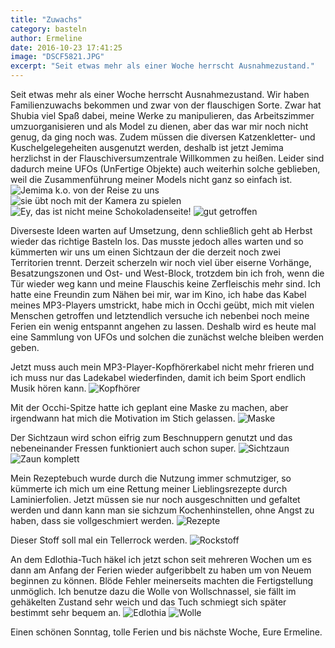 ```yaml
---
title: "Zuwachs"
category: basteln
author: Ermeline
date: 2016-10-23 17:41:25
image: "DSCF5821.JPG"
excerpt: "Seit etwas mehr als einer Woche herrscht Ausnahmezustand."
---
```


Seit etwas mehr als einer Woche herrscht Ausnahmezustand. Wir haben Familienzuwachs bekommen und zwar von der flauschigen Sorte. Zwar hat Shubia viel Spaß dabei, meine Werke zu manipulieren, das Arbeitszimmer umzuorganisieren und als Model zu dienen, aber das war mir noch nicht genug, da ging noch was. Zudem müssen die diversen Katzenkletter- und Kuschelgelegeheiten ausgenutzt werden, deshalb ist jetzt Jemima herzlichst in der Flauschiversumzentrale Willkommen zu heißen. Leider sind dadurch meine UFOs (UnFertige Objekte) auch weiterhin solche geblieben, weil die Zusammenführung meiner Models nicht ganz so einfach ist. 
![Jemima k.o. von der Reise zu uns](DSCF5798.JPG)
![sie übt noch mit der Kamera zu spielen](DSCF5822.JPG)
![Ey, das ist nicht meine Schokoladenseite!](DSCF5817.JPG)
![gut getroffen](DSCF5821.JPG)

Diverseste Ideen warten auf Umsetzung, denn schließlich geht ab Herbst wieder das richtige Basteln los. Das musste jedoch alles warten und so kümmerten wir uns um einen Sichtzaun der die derzeit noch zwei Territorien trennt. Derzeit scherzeln wir noch viel über eiserne Vorhänge, Besatzungszonen und Ost- und West-Block, trotzdem bin ich froh, wenn die Tür wieder weg kann und meine Flauschis keine Zerfleischis mehr sind. Ich hatte eine Freundin zum Nähen bei mir, war im Kino, ich habe das Kabel meines MP3-Players umstrickt, habe mich in Occhi geübt, mich mit vielen Menschen getroffen und letztendlich versuche ich nebenbei noch meine Ferien ein wenig entspannt angehen zu lassen. Deshalb wird es heute mal eine Sammlung von UFOs und solchen die zunächst welche bleiben werden geben.

Jetzt muss auch mein MP3-Player-Kopfhörerkabel nicht mehr frieren und ich muss nur das Ladekabel wiederfinden, damit ich beim Sport endlich Musik hören kann.
![Kopfhörer](DSCF5815.JPG)

Mit der Occhi-Spitze hatte ich geplant eine Maske zu machen, aber irgendwann hat mich die Motivation im Stich gelassen.
![Maske](DSCF5816.JPG)

Der Sichtzaun wird schon eifrig zum Beschnuppern genutzt und das nebeneinander Fressen funktioniert auch schon super.
![Sichtzaun](DSCF5800.JPG)
![Zaun komplett](DSCF5807.JPG)

Mein Rezeptebuch wurde durch die Nutzung immer schmutziger, so kümmerte ich mich um eine Rettung meiner Lieblingsrezepte durch Laminierfolien. Jetzt müssen sie nur noch ausgeschnitten und gefaltet werden und dann kann man sie sichzum Kochenhinstellen, ohne Angst zu haben, dass sie vollgeschmiert werden.
![Rezepte](DSCF5806.JPG)

Dieser Stoff soll mal ein Tellerrock werden.
![Rockstoff](DSCF5804.JPG)

An dem Edlothia-Tuch häkel ich jetzt schon seit mehreren Wochen um es dann am Anfang der Ferien wieder aufgeribbelt zu haben um von Neuem beginnen zu können. Blöde Fehler meinerseits machten die Fertigstellung unmöglich. Ich benutze dazu die Wolle von Wollschnassel, sie fällt im gehäkelten Zustand sehr weich und das Tuch schmiegt sich später bestimmt sehr bequem an.
![Edlothia](DSCF5809.JPG)
![Wolle](DSCF5810.JPG)

Einen schönen Sonntag, tolle Ferien und bis nächste Woche, Eure Ermeline.

